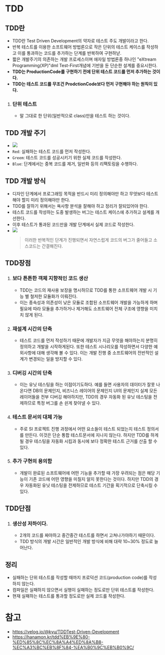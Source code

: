 # TDD
## TDD란
- TDD란 Test Driven Development의 약자로 테스트 주도 개발이라고 한다. 
- 반복 테스트를 이용한 소프트웨어 방법론으로 작은 단위의 테스트 케이스를 작성하고 이를 통과하는 코드를 추가하는 단계를 반복하여 구현하낟.
- 짧은 개발주기의 의존하는 개발 프로세스이며 애자일 방법론중 하나인 "eXtream Programming(XP)"dml Test-First개념에 기반을 둔 단순한 설계를 중요시한다.
- **TDD는 ProductionCode를 구현하기 전에 단위 테스트 코드를 먼저 추가하는 것이다.**
- **TDD는 테스트 코드를 무조건 ProdctionCode보다 먼저 구현해야 하는 원칙이 있다.**
1. ### 단위 테스트
   - 말 그대로 한 단위(일반적으로 class)만을 테스트 하는 것이다.
## TDD 개발 주기
- ![](https://i0.wp.com/hanamon.kr/wp-content/uploads/2021/04/TDD-%E1%84%80%E1%85%A2%E1%84%87%E1%85%A1%E1%86%AF%E1%84%8C%E1%85%AE%E1%84%80%E1%85%B5.png?w=1024&ssl=1)
- `Red`: 실패하는 테스트 코드를 먼저 작성한다.
- `Greem`: 테스트 코드를 성공시키기 위한 실제 코드를 작성한다.
- `Blue`: 단계에서는 중복 코드를 제거, 일반화 등의 리팩토링을 수행하다.
## TDD 개발 방식
- 디자인 단계에서 프로그래밍 목적을 반드시 미리 정의해야만 하고 무엇보다 테스트 해야 할지 미리 정의해야만 한다.
- TDD를 잘하기 위해서는 욕사항 분석을 잘해야 하고 정리가 잘되있어야 한다.
- 테스트 코드를 작성하는 도중 발생하는 버그는 테스트 케이스에 추가하고 설계를 개선한다.
- 이후 테스트가 통과된 코드만을 개발 단계에서 실제 코드로 작성한다.
- ![](https://i0.wp.com/hanamon.kr/wp-content/uploads/2021/04/TDD%E1%84%91%E1%85%B3%E1%84%85%E1%85%A9%E1%84%89%E1%85%A6%E1%84%89%E1%85%B3.png?w=528&ssl=1)
    > 이러한 반복적인 단계가 진행되면서 자연스럽게 코드의 버그가 줄어들고 소스코드는 간결해진다.
## TDD장점
1. ### 보다 튼튼한 객체 지향적인 코드 생산
   - TDD는 코드의 재사용 보장을 명시하므로 TDD를 통한 소프트웨어 개발 시 기능 별 철저한 모듈화가 이뤄진다.
   - 이는 종속성과 의존성이 낮은 모듈로 조합된 소프트웨어 개발을 가능하게 하며 필요에 따라 모듈을 추가하거나 제거해도 소프트웨어 전체 구조에 영향을 미치치 않게 된다.
2. ### 재설계 시간의 단축
   - 테스트 코드를 먼저 작성하기 때문에 개발자가 지금 무엇을 해야하는지 분명히 정의하고 개발을 시작하게된다. 또한 테스트 시나리오를 작성하면서 다양한 예외사항에 대해 생각해 볼 수 있다. 이는 개발 진행 중 소프트웨어의 전반적인 설계가 변경되는 일을 방지할 수 있다.
3. ### 디버깅 시간의 단축
   - 이는 유닛 테스팅을 하는 이점이기도하다. 예를 들면 사용자의 데이터가 잘못 나온다면 DB의 문제인지, 비즈니스 레이어의 문제인지 UI의 문제인지 실제 모든 레이어들을 전부 디버깅 해야하지만, TDD의 경우 자동화 된 유닛 테스팅을 전제하므로 특정 버그를 손 쉰게 찾아낼 수 있다.
4. ### 테스트 문서의 대체 가능
   - 주로 SI 프로젝트 진행 과정에서 어떤 요소들이 테스트 되었는지 테스트 정의서를 만든다. 이것은 단순 통합 테스트문서에 지나지 않는다. 하지만 TDD를 하게 될 경우 테스팅을 자동화 시킴과 동시에 보다 정확한 테스트 근거를 산출 할 수 있다.
5. ### 추가 구현의 용의함
   - 개발이 완료된 소프트웨어에 어떤 기능을 추가할 때 가장 우려되는 점은 해당 기능이 기존 코드에 어떤 영향을 미칠지 알지 못한다는 것이다. 하지만 TDD의 경우 자동화된 유닛 테스팅을 전제하므로 테스트 기간을 획기적으로 단축시킬 수 있다.

## TDD단점
1. ### 생산성 저하이다.
   - 2개의 코드를 짜야하고 중간중간 테스트를 하면서 고쳐나가야하기 때문이다.
   - TDD 방식의 개발 시간은 일반적인 개발 방식에 비해 대략 10~30% 정도로 늘어난다.

## 정리
- 실패하는 단위 테스트를 작성할 때까지 프로덕션 코드(production code)를 작성하지 않는다.
- 컴파일은 실패하지 않으면서 실행이 실패하는 정도로만 단위 테스트를 작성한다.
- 현재 실패하는 테스트를 통과할 정도로만 실제 코드를 작성한다.

# 참고
- https://velog.io/@kyu/TDDTest-Driven-Development
- https://hanamon.kr/tdd%EB%9E%80-%ED%85%8C%EC%8A%A4%ED%8A%B8-%EC%A3%BC%EB%8F%84-%EA%B0%9C%EB%B0%9C/